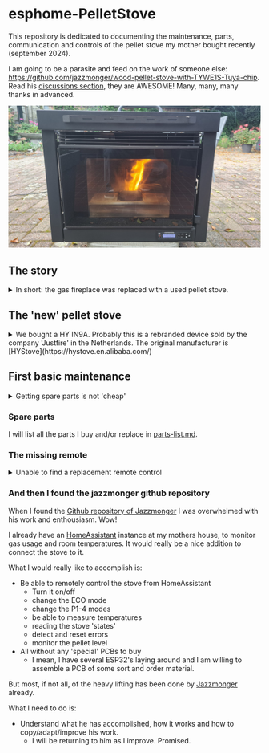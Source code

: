 # esphome-PelletStove

This repository is dedicated to documenting the maintenance, parts, communication and controls of the pellet stove my mother bought recently (september 2024).

I am going to be a parasite and feed on the work of someone else: https://github.com/jazzmonger/wood-pellet-stove-with-TYWE1S-Tuya-chip. Read his [discussions section](https://github.com/jazzmonger/wood-pellet-stove-with-TYWE1S-Tuya-chip/discussions), they are AWESOME! Many, many, many thanks in advanced.

![pellet stove](media/README/image.png)

## The story

<details>
  <summary>In short: the gas fireplace was replaced with a used pellet stove.</summary>
  
My mother (80+) and father (70+) were really happy with their gas stove.

They enjoyed the warmth and liked turning the heat up to more then 22°C, as most elderly people do.

I remember I always had a hard time staying awake in these temperatures in winter times.

![gas stove](media/README/image-1.png)

But then the war in Ukrain broke loose and gas prices went up in the Netherlands. My parents were shocked by the news reports about the high gas prices and decided to stop turning on the gas fireplace to lower their monthly costs.

In basis that was a really good decision, if it were not for the fact that their 1960's house was not that nicely isolated.

Their next decision was to stop heating around 18h and heat only the living room with an electric heater up to 19°C. My mother also bought a cordless electric heating cushion for her back.

It was kind of okay for them, with some amount of complaining by my mother. She wore several layers of clothing and still was not comfortable.

I then decided to look for an alternative for their unused gas fireplace, but was limited by the fact that they absolutely did not want to invest thousands of Euros in a new fireplace. As they stated: they were too old for such an investment.

So the search was for a used pellet stove, that would fit the hole in the wall.

It took me more then a year to find one with an acceptable price. My father passed away during my search, so he was not going to benefit from it anymore.

Then I found one, the price was okay. The seller did not know of a manufacturer or model number. The gamble was on me to risk the money of someone else. 

The seller was nice and told us he had a good history with this stove. The reason for him to sell it was that it was getting too hot in his home. In my opinion that was not going to be an issue at my mothers place.

The device was demo-ed and we took it home.

</details>

## The 'new' pellet stove

<details>
<summary>
We bought a HY IN9A. Probably this is a rebranded device sold by the company 'Justfire' in the Netherlands. The original manufacturer is [HYStove](https://hystove.en.alibaba.com/)
</summary>

When Google-ing the model name, this led us to the site [http://histove.com](http://histove.com/?AirPelletStove/51.html). The manufacturing company (I assume) is HAINING HEYING HEATING TECHNOLOGY CO., LTD.

At this moment sold at [Alibaba.com](https://www.alibaba.com/product-detail/House-heating-use-modern-eco-friendly_62325821470.html)

### Site Model information

Model: **HY-IN9A**

Capacity: _9KW_

Description: 2019 newly designed European style insert wood pellet stove

| Product parameters(HY-IN9A) |                 |
|-----------------------------|-----------------|
| Heat Area                   | 100㎡            |
| Dimension(W\*H\*D)          | 807\*635\*621mm |
| Air input pipe              | 50mm            |
| Air outlet pipe             | 80mm            |
| Auto-burning Time           | 13h-27h         |
| Consumption for pellet      | 0.8-1.8kg/h     |
| Efficiency                  | 90%             |
| Hopper Capacity             | 23kg            |
| Electronic comsuotion       | 100-400W/h      |
| Rating voltage              | 230v            |

Specifications:

1. Outside: steel coating.
2. Inside: monobloc steel structure, hand welded, heat-resistant up to 1200°C.
3. Door: carbon steel, high temperature resistant, with glass-ceramic.
4. Removable ash box: it collects the ash fallen through the holes in the brazier.
5. Glass-self cleaning: designing wind to blow ash from the glass keeps the glass always cleaning.
6. LCD control panel: it is placed on the upper side of the stove, simple and easy to be used. It is possible to plan the weekly switching on and off of the stove (week-end included).
7. Thermostat: The stove can keep the room's temperature stably. The temperature can be selected by users both on the panel and remote control, showing on the display.
8. Five steps power setting: it is up to your need, which also shows on the display.
9. Remote control
10. Smoke outlet: ø 80 mm, inlet ø 50 mm
11. Electrical supply: 230V-50Hz. 115V-60HZ, 100V-50HZ

### Not entirely true

As one can read, the information provided is mostly correct. So that is a starting point.

### Image search

So I tried to image search the stove I bought and there were several options:

- It is sold as a [Justfire PS-15-5 BUILDIN](https://justfire.nl/pellethaard-9kw-standard-type-black-2500.html)
- It is a Nemaxx stove (once sold in Germany)
  - The Nemaxx P6 is **identical** to the HY 6A.
- Cleveland Ironworks stove.
  - Their model [No.215](https://www.cleveland-ironworks.com/no-215-mini-pellet-stove.html) really looks like the same HY 6A.
- But also other brands: Sole, Grace Ningbo

</details>

## First basic maintenance

<details>
<summary>
Getting spare parts is not 'cheap'
</summary>

I am by no means a pellet stove expert. Let me get this out first.

What I am is a technical person. Problem solving is my job and I really like making things simple.

So I used my ash-vacuum-cleaner and take a deeper look into it.

The stove was almost clean, with some sealings ruptured.

Then I asked the company Justfire for a maintenance quote, and their response was this:

- Incidental maintenance: €300,-
- the mainboard (MCU) would need replacement because of a fire hazard: €200,-
- the display would need to match the MCU and would also be replaced: €170,-
- the ruptured seals would probably be included in the maintenance, if not that would add another €80,-

**No way that I am going to pay €750,-** for a first maintenance and inspection. They did not ask me for any serial number, model number, date of manufacturing or anything else.

I investigated other sellers for just the sealing-replacements than Justfire, but was unable to find all the seals that I needed. So I paid €80,- for two sealings at Justfire. These I can replace myself easily.

Half an hours of vacuuming, brushing and replacing the seals and we are in business for now.

</details>

### Spare parts

I will list all the parts I buy and/or replace in [parts-list.md](./parts-list.md).

### The missing remote

<details>
<summary>Unable to find a replacement remote control
</summary>

I found out the stove should have a remote. This would be nice so my mother would not need to bend over to control the stove.

I was unable to find a replacement remote for a price less then €80,-. That is too much as far as I am concerned. No guarantees that the remote would work anyway.

Justfire also sells a WiFi module for the ginormous amount of €160,-. But for an extra €160,- they are willing to configure it for me 😄.

</details>

### And then I found the jazzmonger github repository

When I found the [Github repository of Jazzmonger](https://github.com/jazzmonger/wood-pellet-stove-with-TYWE1S-Tuya-chip) I was overwhelmed with his work and enthousiasm. Wow!

I already have an [HomeAssistant](https://www.home-assistant.io/) instance at my mothers house, to monitor gas usage and room temperatures. It would really be a nice addition to connect the stove to it.

What I would really like to accomplish is:

- Be able to remotely control the stove from HomeAssistant
  - Turn it on/off
  - change the ECO mode
  - change the P1-4 modes
  - be able to measure temperatures
  - reading the stove 'states'
  - detect and reset errors
  - monitor the pellet level
- All without any 'special' PCBs to buy
  - I mean, I have several ESP32's laying around and I am willing to assemble a PCB of some sort and order material.

But most, if not all, of the heavy lifting has been done by [Jazzmonger](https://github.com/jazzmonger) already.

What I need to do is:

- Understand what he has accomplished, how it works and how to copy/adapt/improve his work.
  - I will be returning to him as I improve. Promised.